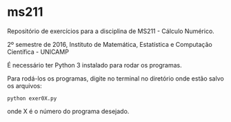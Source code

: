 # ms211
Repositório de exercícios para a disciplina de MS211 - Cálculo Numérico.

2º semestre de 2016, Instituto de Matemática, Estatística e Computação Científica - UNICAMP

É necessário ter Python 3 instalado para rodar os programas.

Para rodá-los os programas, digite no terminal no diretório onde estão salvo os arquivos:
```
python exer0X.py
```
onde X é o número do programa desejado.
